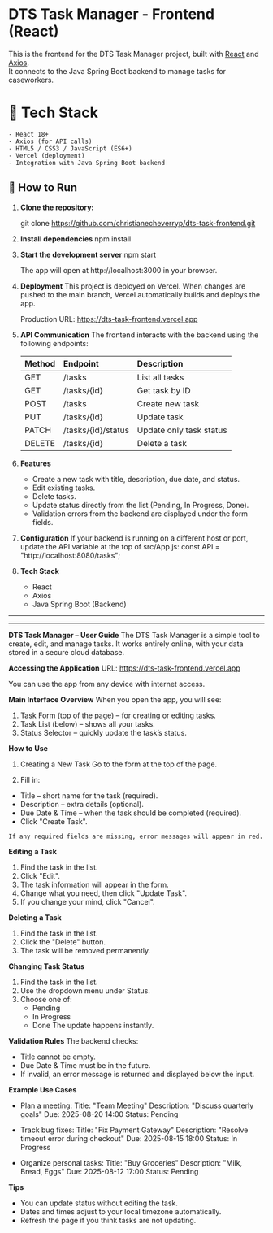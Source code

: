 # DTS Task Manager - Frontend (React)

This is the frontend for the DTS Task Manager project, built with [React](https://react.dev/) and [Axios](https://axios-http.com/).  
It connects to the Java Spring Boot backend to manage tasks for caseworkers.

# 🚀 Tech Stack
    - React 18+
    - Axios (for API calls)
    - HTML5 / CSS3 / JavaScript (ES6+)
    - Vercel (deployment)
    - Integration with Java Spring Boot backend

## 🚀 How to Run

1. **Clone the repository:**

   git clone https://github.com/christianecheverryp/dts-task-frontend.git

2. **Install dependencies**
    npm install

3. **Start the development server**
    npm start

    The app will open at http://localhost:3000 in your browser.

4. **Deployment**
    This project is deployed on Vercel.
    When changes are pushed to the main branch, Vercel automatically builds and deploys the app.

    Production URL:
    https://dts-task-frontend.vercel.app
    
5. **API Communication**
    The frontend interacts with the backend using the following endpoints:

    |Method	|Endpoint	        |Description
    |:---- |:---- |:----|
    |GET	|/tasks	            |List all tasks
    |GET	|/tasks/{id}        |Get task by ID
    |POST	|/tasks	            |Create new task
    |PUT	|/tasks/{id}        |Update task
    |PATCH	|/tasks/{id}/status	|Update only task status
    |DELETE	|/tasks/{id}    	|Delete a task

6. **Features**
   - Create a new task with title, description, due date, and status.
    - Edit existing tasks.
    - Delete tasks.
    - Update status directly from the list (Pending, In Progress, Done).
    - Validation errors from the backend are displayed under the form fields.

5. **Configuration**
    If your backend is running on a different host or port, update the API variable at the top of src/App.js:
    const API = "http://localhost:8080/tasks";

6. **Tech Stack**
    - React
    - Axios
    - Java Spring Boot (Backend)

***************************************************************************************************
******************************************************************************************************************
**DTS Task Manager – User Guide**
   The DTS Task Manager is a simple tool to create, edit, and manage tasks.
   It works entirely online, with your data stored in a secure cloud database.

**Accessing the Application**
   URL:
   https://dts-task-frontend.vercel.app

   You can use the app from any device with internet access.

**Main Interface Overview**
   When you open the app, you will see:
   1. Task Form (top of the page) – for creating or editing tasks.
   2. Task List (below) – shows all your tasks.
   3. Status Selector – quickly update the task’s status.

**How to Use**
   1. Creating a New Task
   Go to the form at the top of the page.

   2. Fill in:
   - Title – short name for the task (required).
   - Description – extra details (optional).
   - Due Date & Time – when the task should be completed (required).
   - Click "Create Task".

    If any required fields are missing, error messages will appear in red.

**Editing a Task**
   1. Find the task in the list.
   2. Click "Edit".
   3. The task information will appear in the form.
   4. Change what you need, then click "Update Task".
   5. If you change your mind, click "Cancel".

**Deleting a Task**
   1. Find the task in the list.
   2. Click the "Delete" button.
   3. The task will be removed permanently.

**Changing Task Status**
   1. Find the task in the list.
   2. Use the dropdown menu under Status.
   3. Choose one of:
      - Pending
      - In Progress
      - Done
   The update happens instantly.

**Validation Rules**
   The backend checks:
   - Title cannot be empty.
   - Due Date & Time must be in the future.
   - If invalid, an error message is returned and displayed below the input.

**Example Use Cases**
- Plan a meeting:
Title: "Team Meeting"
Description: "Discuss quarterly goals"
Due: 2025-08-20 14:00
Status: Pending

- Track bug fixes:
Title: "Fix Payment Gateway"
Description: "Resolve timeout error during checkout"
Due: 2025-08-15 18:00
Status: In Progress

- Organize personal tasks:
Title: "Buy Groceries"
Description: "Milk, Bread, Eggs"
Due: 2025-08-12 17:00
Status: Pending

**Tips**
- You can update status without editing the task.
- Dates and times adjust to your local timezone automatically.
- Refresh the page if you think tasks are not updating.